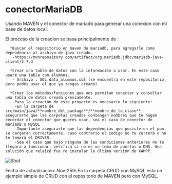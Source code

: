 # conectorMariaDB
Usando MAVEN y el conector de mariadb  para generar una conexion con mi base de datos local.

El proceso de la creacion se basa principalmente de :
```
  *Buscar el repositorio en maven de mariadb, para agregarle como dependencia al archivo de java creado. 
   -https://mvnrepository.com/artifact/org.mariadb.jdbc/mariadb-java-client/2.7.3
   
  *Crear una tabla de datos con la información a usar. En este caso usaré una tabla con alumnos.
   - Archivo : SQL data_alumnos.sql (se encuentra en este repositorio, pero podés usar el que ya tengas creado)
   
  *Crear los métodos/funciones que nos permitan conectar y consultar una tabla de datos creada previamente.
   -Para la creación de este proyecto es necesario lo siguiente:
    -En la carpeta de src/main/java/**nombre_del_package**/**nombre_de_la_clase**, asegurarte que las carpetas creadas contengan nombres que te hagan recordar el conector que queres usar, sea el caso de conector de mariaDB o MySQL
    -Importante asegurarte que las dependencias que pusiste en el pom, se cargaran correctamente, caso contrario el codigo no te correrá o no te tomará el DRIVER.
    -Sea el caso que bajo ninguna de las condiciones anteriores no te llegara a funcionar, verificá si no es un tema de puertos o DNS. Una solución que relaicé fue re instalar la última versión de XAMPP. 
```

![Shot](https://user-images.githubusercontent.com/86977326/143447103-c2090956-3d13-4539-a725-eef9dcf70b68.png)

Fecha de actualización: Nov-25th
En la carpeta CRUD con MySQL esta un ejemplo simple de CRUD con el repositorio de MAVEN pero con MySQL.

